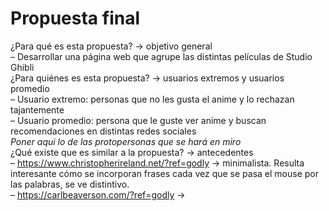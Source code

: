 # **Propuesta final** <br>
¿Para qué es esta propuesta? → objetivo general
<br>
  – Desarrollar una página web que agrupe las distintas películas de Studio Ghibli
<br>
¿Para quiénes es esta propuesta? → usuarios extremos y usuarios promedio
<br>
– Usuario extremo: personas que no les gusta el anime y lo rechazan tajantemente
<br>
– Usuario promedio: persona que le guste ver anime y buscan recomendaciones en distintas redes sociales
<br>
_Poner aqui lo de las protopersonas que se hará en miro_
<br>
¿Qué existe que es similar a la propuesta? → antecedentes
<br>
– https://www.christopherireland.net/?ref=godly → minimalista. Resulta interesante cómo se incorporan frases cada vez que se pasa el mouse por las palabras, se ve distintivo.
<br>
– https://carlbeaverson.com/?ref=godly → 
